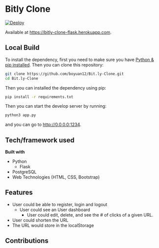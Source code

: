 # Bitly Clone

[![Deploy](https://www.herokucdn.com/deploy/button.svg)](https://heroku.com/deploy?template=https://github.com/boyuan12/Bit.ly-Clone)

Available at https://bitly-clone-flask.herokuapp.com.

## Local Build
To install the dependency, first you need to make sure you have [Python & pip installed](https://python.org). Then you can clone this repository:
```bash
git clone https://github.com/boyuan12/Bit.ly-Clone.git
cd Bit.ly-Clone
```
Then you can installed the dependency using pip:
```bash
pip install -r requirements.txt
```
Then you can start the develop server by running:
```bash
python3 app.py
```
and you can go to http://0.0.0.0:1234.

## Tech/framework used
**Built with**
- Python
  - Flask
- PostgreSQL
- Web Technologies (HTML, CSS, Bootstrap)

## Features
- User could be able to register, login and logout
  - User could see an User dashboard
    - User could edit, delete, and see the # of clicks of a given URL.
- User could shorten the URL
- The URL would store in the localStorage

## Contributions
